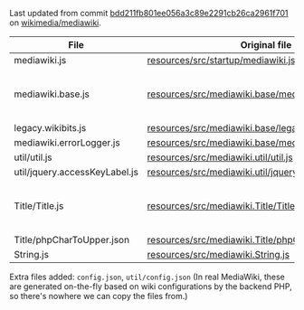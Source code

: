 
Last updated from commit [bdd211fb801ee056a3c89e2291cb26ca2961f701](https://github.com/wikimedia/mediawiki/blob/bdd211fb801ee056a3c89e2291cb26ca2961f701) on [wikimedia/mediawiki](https://github.com/wikimedia/mediawiki).

| File         | Original file | Patches  | 
|--------------|---------------|----------|
| mediawiki.js |  [resources/src/startup/mediawiki.js] | None |
| mediawiki.base.js | [resources/src/mediawiki.base/mediawiki.base.js] | Removed the last few lines: `while ( queue[ 0 ] ) { window.RLQ.push( queue.shift() ); }` 
| legacy.wikibits.js | [resources/src/mediawiki.base/legacy.wikibits.js] | None
| mediawiki.errorLogger.js | [resources/src/mediawiki.base/mediawiki.errorLogger.js] | None
| util/util.js | [resources/src/mediawiki.util/util.js] | None |
| util/jquery.accessKeyLabel.js | [resources/src/mediawiki.util/jquery.accessKeyLabel.js] | None |
| Title/Title.js| [resources/src/mediawiki.Title/Title.js] | Changed import `require( 'mediawiki.String' )` to `require( '../String' )` |
| Title/phpCharToUpper.json | [resources/src/mediawiki.Title/phpCharToUpper.json] | None |
| String.js | [resources/src/mediawiki.String.js]  | None |

Extra files added: `config.json`, `util/config.json` (In real MediaWiki, these are generated on-the-fly based on wiki configurations by the backend PHP, so there's nowhere we can copy the files from.)

[resources/src/startup/mediawiki.js]: https://github.com/wikimedia/mediawiki/blob/master/resources/src/startup/mediawiki.js
[resources/src/mediawiki.base/mediawiki.base.js]: https://github.com/wikimedia/mediawiki/blob/master/resources/src/mediawiki.base/mediawiki.base.js
[resources/src/mediawiki.base/legacy.wikibits.js]: https://github.com/wikimedia/mediawiki/blob/master/resources/src/mediawiki.base/legacy.wikibits.js
[resources/src/mediawiki.base/mediawiki.errorLogger.js]: https://github.com/wikimedia/mediawiki/blob/master/resources/src/mediawiki.base/mediawiki.errorLogger.js
[resources/src/mediawiki.util/util.js]: https://github.com/wikimedia/mediawiki/blob/master/resources/src/mediawiki.util/util.js
[resources/src/mediawiki.util/jquery.accessKeyLabel.js]: https://github.com/wikimedia/mediawiki/blob/master/resources/src/mediawiki.util/jquery.accessKeyLabel.js
[resources/src/mediawiki.Title/Title.js]: https://github.com/wikimedia/mediawiki/blob/master/resources/src/mediawiki.Title/Title.js
[resources/src/mediawiki.Title/phpCharToUpper.json]: https://github.com/wikimedia/mediawiki/blob/master/resources/src/mediawiki.Title/phpCharToUpper.json
[resources/src/mediawiki.String.js]: https://github.com/wikimedia/mediawiki/blob/master/resources/src/mediawiki.String.js
